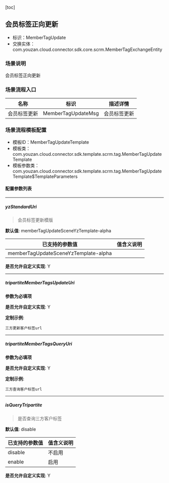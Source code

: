 [toc]

## 会员标签正向更新
- 标识：MemberTagUpdate
- 交换实体：com.youzan.cloud.connector.sdk.core.scrm.MemberTagExchangeEntity
### 场景说明
会员标签正向更新
### 场景流程入口

名称 | 标识 | 描述详情
---|---|---
会员标签更新 | MemberTagUpdateMsg | 会员标签更新

### 场景流程模板配置
- 模板ID：MemberTagUpdateTemplate
- 模板类：com.youzan.cloud.connector.sdk.template.scrm.tag.MemberTagUpdateTemplate
- 模板参数类：com.youzan.cloud.connector.sdk.template.scrm.tag.MemberTagUpdateTemplate$TemplateParameters

#### 配置参数列表

---
##### yzStandardUri
> 会员标签更新模版

**默认值**: memberTagUpdateSceneYzTemplate-alpha

已支持的参数值 | 值含义说明
---|---
memberTagUpdateSceneYzTemplate-alpha | 

**是否允许自定义实现**: Y

---
##### tripartiteMemberTagsUpdateUri
> 

**参数为必填项**


**是否允许自定义实现**: Y


**定制示例**:
```
三方更新客户标签url
```
---
##### tripartiteMemberTagsQueryUri
> 

**参数为必填项**


**是否允许自定义实现**: Y


**定制示例**:
```
三方查询客户标签url
```
---
##### isQueryTripartite
> 是否查询三方客户标签

**默认值**: disable

已支持的参数值 | 值含义说明
---|---
disable | 不启用
enable | 启用

**是否允许自定义实现**: Y


